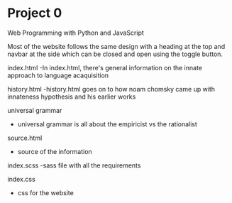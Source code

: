 # Project 0

Web Programming with Python and JavaScript

Most of the website follows the same design with a heading at the top and  navbar at the side which can be closed and open using the toggle button. 

index.html
-In index.html, there's general information on the innate approach to language acaquisition

history.html
-history.html goes on to how noam chomsky came up with innateness hypothesis and his earlier works

universal grammar
- universal grammar is all about the empiricist vs the rationalist

source.html
- source of the information

index.scss
-sass file with all the requirements

index.css
- css for the website

